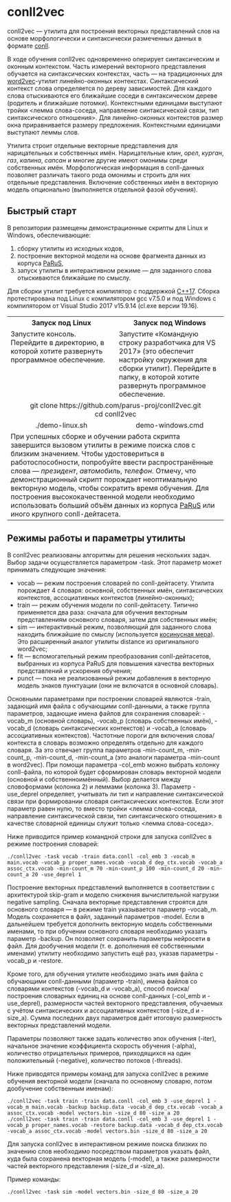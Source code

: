 # conll2vec
conll2vec — утилита для построения векторных представлений слов на основе морфологически и синтаксически размеченных данных в формате [conll](https://universaldependencies.org/format.html).

В ходе обучения conll2vec одновременно оперирует синтаксическим и оконным контекстом. Часть измерений векторного представления обучается на синтаксических контекстах, часть — на традиционных для [word2vec](https://ru.wikipedia.org/wiki/Word2vec)-утилит линейно-оконных контекстах. Синтаксический контекст слова определяется по дереву зависимостей. Для каждого слова отыскиваются его ближайшие соседи в синтаксическом дереве (родитель и ближайшие потомки). Контекстными единицами выступают тройки <лемма слова-соседа, направление синтаксической связи, тип синтаксического отношения>. Для линейно-оконных контекстов размер окна приравнивается размеру предложения. Контекстными единицами выступают леммы слов.

Утилита строит отдельные векторные представления для нарицательных и собственных имён. Нарицательные *клин*, *орел*, *курган*, *газ*, *калина*, *сапсан* и многие другие имеют омонимы среди собственных имён. Морфологическая информация в conll-данных позволяет различать такого рода омонимы и строить для них отдельные представления. Включение собственных имён в векторную модель опционально (выполняется отдельной фазой обучения).

## Быстрый старт
В репозитории размещены демонстрационные скрипты для Linux и Windows, обеспечивающие:
1. сборку утилиты из исходных кодов, 
2. построение векторной модели на основе фрагмента данных из корпуса [PaRuS](https://parus-proj.github.io/PaRuS),
3. запуск утилиты в интерактивном режиме — для заданного слова отыскиваются ближайшие по смыслу.

Для сборки утилит требуется компилятор с поддержкой [C++17](https://ru.wikipedia.org/wiki/C%2B%2B17). Сборка протестирована под Linux с компилятором gcc v7.5.0 и под Windows с компилятором от Visual Studio 2017 v15.9.14 (cl.exe версии 19.16).

<table>
  <tr>
    <th width="50%">Запуск под Linux</th>
    <th>Запуск под Windows</th>
  </tr>
  <tr>
    <td valign="top">Запустите консоль. Перейдите в директорию, в которой хотите развернуть программное обеспечение.</td>
    <td>Запустите «Командную строку разработчика для VS 2017» (это обеспечит настройку окружения для сборки утилит). Перейдите в папку, в которой хотите развернуть программное обеспечение.</td>
  </tr>
  <tr>
    <td colspan="2" align="center">git clone https://github.com/parus-proj/conll2vec.git<br/>cd conll2vec</td>
  </tr>
  <tr>
    <td align="center">./demo-linux.sh</td>
    <td align="center">demo-windows.cmd</td>
  </tr>
  <tr>
    <td colspan="2">При успешных сборке и обучении работа скрипта завершится вызовом утилиты в режиме поиска слов с близким значением. Чтобы удостовериться в работоспособности, попробуйте ввести распространённые слова — <i>президент</i>, <i>автомобиль</i>, <i>телефон</i>. Отмечу, что демонстрационный скрипт порождает неоптимальную векторную модель, чтобы сократить время обучения. Для построения высококачественной модели необходимо использовать больший объём данных из корпуса <a href="https://parus-proj.github.io/PaRuS">PaRuS</a> или иного крупного conll-дейтасета.</td>
  </tr>
</table>

## Режимы работы и параметры утилиты

В conll2vec реализованы алгоритмы для решения нескольких задач. Выбор задачи осуществляется параметром -task. Этот параметр может принимать следующие значения:
* vocab — режим построения словарей по conll-дейтасету. Утилита порождает 4 словаря: основной, собственных имён, синтаксических контекстов, ассоциативных контекстов (линейно-оконных);
* train — режим обучения модели по conll-дейтасету. Типично применяется два раза: сначала для обучения векторным представлениям основного словаря, затем для собственных имён;
* sim — интерактивный режим, позволяющий для заданного слова находить ближайшие по смыслу (используется [косинусная мера](https://en.wikipedia.org/wiki/Cosine_similarity)). Это расширенный аналог утилиты distance из оригинального word2vec;
* fit — вспомогательный режим преобразования conll-дейтасетов, выбранных из корпуса PaRuS для повышения качества векторных представлений и ускорения обучения;
* punct — пока не реализованный режим добавления в векторную модель знаков пунктуации (они не включатся в основной словарь).

Основными параметрами при построении словарей являются -train, задающий имя файла с обучающими conll-данными, а также группа параметров, задающие имена файлов для сохранения словарей: -vocab_m (основной словарь), -vocab_p (словарь собственных имён), -vocab_d (словарь синтаксических контекстов) и -vocab_a (словарь ассоциативных контекстов). Частотные пороги для включения слова/контекста в словарь возможно определять отдельно для каждого словаря. За это отвечает группа параметров -min-count_m, -min-count_p, -min-count_d, -min-count_a (это аналоги параметра -min-count в word2vec). При помощи параметра -col_emb можно выбрать колонку conll-файла, по которой будет сформирован словарь векторной модели (основной и собственноимённый). Выбор делается между словоформами (колонка 2) и леммами (колонка 3). Параметр -use_deprel определяет, учитывать ли тип и направление синтаксической связи при формировании словаря синтаксических контекстов. Если этот параметр равен нулю, то  вместо тройки <лемма слова-соседа, направление синтаксической связи, тип синтаксического отношения> в качестве словарной единицы служит только <лемма слова-соседа>.

Ниже приводится пример командной строки для запуска conll2vec в режиме построения словарей:

```
./conll2vec -task vocab -train data.conll -col_emb 3 -vocab_m main.vocab -vocab_p proper_names.vocab -vocab_d dep_ctx.vocab -vocab_a assoc_ctx.vocab -min-count_m 70 -min-count_p 100 -min-count_d 20 -min-count_a 20 -use_deprel 1
```

Построение векторных представлений выполняется в соответствии с архитектурой skip-gram и моделю снижения вычислительной нагрузки negative sampling. Сначала векторные представления строятся для основного словаря — в режиме train указывается параметр -vocab_m. Модель сохраняется в файл, заданный параметров -model. Если в дальнейшем требуется дополнить векторную модель собственными именами, то при обучении основного словаря необходимо указать параметр -backup. Он позволяет сохранить параметры нейросети в файл. Для дообучения модели (т. е. дополнения её собственными именами) утилиту необходимо запустить ещё раз, указав параметры -vocab_p и -restore.

Кроме того, для обучения утилите необходимо знать имя файла с обучающими conll-данными (параметр -train), имена файлов со словарями контекстов (-vocab_d и -vocab_a), способ поиска/построения словарных единиц на основе conll-данных (-col_emb и -use_deprel), размерности частей векторного представления, обучаемых с учётом синтаксических и ассоциативных контекстов (-size_d и -size_a). Сумма последних двух параметров даёт итоговую размерность векторных представлений модели.

Параметры позволяют также задать количество эпох обучения (-iter), начальное значение коэффициента скорость обучения (-alpha), количество отрицательных примеров, приходящихся на один положительный (-negative), количество потоков (-threads).

Ниже приводятся примеры команд для запуска conll2vec в режиме обучения векторной модели (сначала по основному словарю, потом дообучение собственным именам):

```
./conll2vec -task train -train data.conll -col_emb 3 -use_deprel 1 -vocab_m main.vocab -backup backup.data -vocab_d dep_ctx.vocab -vocab_a assoc_ctx.vocab -model vectors.bin -size_d 80 -size_a 20
./conll2vec -task train -train data.conll -col_emb 3 -use_deprel 1 -vocab_p proper_names.vocab -restore backup.data -vocab_d dep_ctx.vocab -vocab_a assoc_ctx.vocab -model vectors.bin -size_d 80 -size_a 20
```
Для запуска conll2vec в интерактивном режиме поиска близких по значению слов необходимо посредством параметров указать файл, куда была сохранена векторная модель (-model), а также размерности частей векторного представления (-size_d и -size_a).

Пример команды:

```
./conll2vec -task sim -model vectors.bin -size_d 80 -size_a 20
```
